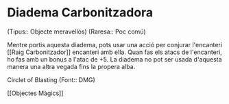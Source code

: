 # Diadema Carbonitzadora

(Tipus:: Objecte meravellós) (Raresa:: Poc comú)

Mentre portis aquesta diadema, pots usar una acció per conjurar l'encanteri [[Raig Carbonitzador]] encanteri amb ella. Quan fas els atacs de l'encanteri, ho fas amb un bonus a l'atac de +5. La diadema no pot ser usada d'aquesta manera una altra vegada fins la propera alba.

Circlet of Blasting (Font:: DMG)

[[Objectes Màgics]]